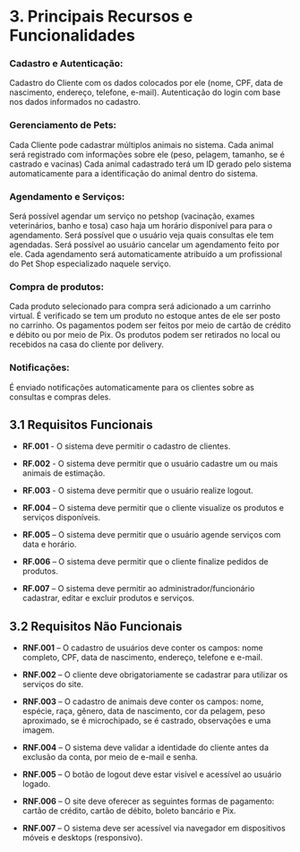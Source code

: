 # 3. Principais Recursos e Funcionalidades

### Cadastro e Autenticação: 

Cadastro do Cliente com os dados colocados por ele (nome, CPF, data de nascimento, endereço, telefone, e-mail).
Autenticação do login com base nos dados informados no cadastro.


### Gerenciamento de Pets:

Cada Cliente pode cadastrar múltiplos animais no sistema.
Cada animal será registrado com informações sobre ele (peso, pelagem, tamanho, se é castrado e vacinas)
Cada animal cadastrado terá um ID gerado pelo sistema automaticamente para a identificação do animal dentro do sistema.

### Agendamento e Serviços:

Será possível agendar um serviço no petshop (vacinação, exames veterinários, banho e tosa) caso haja um horário disponível para para o agendamento.
Será possível que o usuário veja quais consultas ele tem agendadas.
Será possível ao usuário cancelar um agendamento feito por ele.
Cada agendamento será automaticamente atribuído a um profissional do Pet Shop especializado naquele serviço.

### Compra de produtos: 

Cada produto selecionado para compra será adicionado a um carrinho virtual.
É verificado se tem um produto no estoque antes de ele ser posto no carrinho.
Os pagamentos podem ser feitos por meio de cartão de crédito e débito ou por meio de Pix.
Os produtos podem ser retirados no local ou recebidos na casa do cliente por delivery.

### Notificações: 

É enviado notificações automaticamente para os clientes sobre as consultas e compras deles.

## 3.1 Requisitos Funcionais

- **RF.001** - O sistema deve permitir o cadastro de clientes.
	
- **RF.002** - O sistema deve permitir que o usuário cadastre um ou mais animais de estimação.
	
- **RF.003** - O sistema deve permitir que o usuário realize logout.

- **RF.004** – O sistema deve permitir que o cliente visualize os produtos e serviços disponíveis.

- **RF.005** – O sistema deve permitir que o usuário agende serviços com data e horário.

- **RF.006** – O sistema deve permitir que o cliente finalize pedidos de produtos.

- **RF.007** – O sistema deve permitir ao administrador/funcionário cadastrar, editar e excluir produtos e serviços.

## 3.2 Requisitos Não Funcionais

- **RNF.001** – O cadastro de usuários deve conter os campos: nome completo, CPF, data de nascimento, endereço, telefone e e-mail.

- **RNF.002** – O cliente deve obrigatoriamente se cadastrar para utilizar os serviços do site.

- **RNF.003** – O cadastro de animais deve conter os campos: nome, espécie, raça, gênero, data de nascimento, cor da pelagem, peso aproximado, se é microchipado, se é castrado, observações e uma imagem.

- **RNF.004** – O sistema deve validar a identidade do cliente antes da exclusão da conta, por meio de e-mail e senha.

- **RNF.005** – O botão de logout deve estar visível e acessível ao usuário logado.

- **RNF.006** – O site deve oferecer as seguintes formas de pagamento: cartão de crédito, cartão de débito, boleto bancário e Pix.

- **RNF.007** – O sistema deve ser acessível via navegador em dispositivos móveis e desktops (responsivo).

